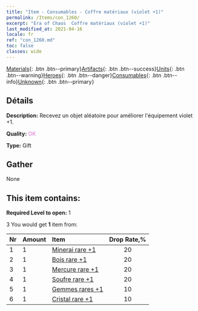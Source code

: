 ```yaml
---
title: "Item - Consumables - Coffre matériaux (violet +1)"
permalink: /Items/con_1260/
excerpt: "Era of Chaos  Coffre matériaux (violet +1)"
last_modified_at: 2021-04-16
locale: fr
ref: "con_1260.md"
toc: false
classes: wide
---
```

 [Materials](/fr/Items/){: .btn .btn--primary}[Artifacts](/fr/Items/Artifacts/){: .btn .btn--success}[Units](/fr/Items/Units/){: .btn .btn--warning}[Heroes](/fr/Items/Heroes/){: .btn .btn--danger}[Consumables](/fr/Items/Consumables/){: .btn .btn--info}[Unknown](/fr/Items/Unknown/){: .btn .btn--primary}

## Détails
 **Description:** Recevez un objet aléatoire pour améliorer l'équipement violet +1.

 **Quality:** <span style="color: #DA70D6">OK</span>

 **Type:** Gift

## Gather

  None

## This item contains:

 **Required Level to open:** 1

 3 You would get **1** item  from:

  | Nr | Amount |     Item    | Drop Rate,% |
  |:---|:-------|:------------|:---------:|
  | 1 | 1 | [Minerai rare +1](/fr/Items/mat_40/) | 20 | 
  | 2 | 1 | [Bois rare +1](/fr/Items/mat_41/) | 20 | 
  | 3 | 1 | [Mercure rare +1](/fr/Items/mat_42/) | 20 | 
  | 4 | 1 | [Soufre rare +1](/fr/Items/mat_43/) | 20 | 
  | 5 | 1 | [Gemmes rares +1](/fr/Items/mat_44/) | 10 | 
  | 6 | 1 | [Cristal rare +1](/fr/Items/mat_45/) | 10 | 
